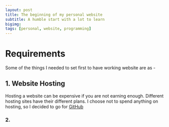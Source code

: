 ```yaml
---
layout: post
title: The beginning of my personal website
subtitle: A humble start with a lot to learn
bigimg: 
tags: [personal, website, programming]
---
```


# Requirements
Some of the things I needed to set first to have working website are as -

## 1. Website Hosting 
Hosting a website can be expensive if you are not earning enough. Different hosting sites have their different plans. I choose not to spend anything on hosting, so I decided to go for [GitHub](https://github.com/)

### 2. 

<i class="ai ai-ideas-repec ai-5x"></i>


<i style="color: Tomato;" class="fas fa-stroopwafel fa-3x"></i>


 
<canvas id="myChart"></canvas>

<script> 
var ctx = document.getElementById('myChart').getContext('2d');
var chart = new Chart(ctx, {
    // The type of chart we want to create
    type: 'line',

    // The data for our dataset
    data: {
        labels: ["January", "February", "March", "April", "May", "June", "July"],
        datasets: [{
            label: "My First dataset",
            backgroundColor: 'rgb(255, 99, 132)',
            borderColor: 'rgb(255, 99, 132)',
            data: [0, 10, 5, 2, 20, 30, 45],
        }]
    },

    // Configuration options go here
    options: {}
});

</script>


